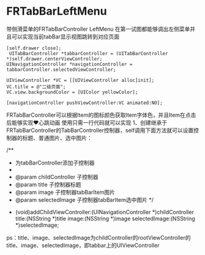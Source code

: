 # FRTabBarLeftMenu
带侧滑菜单的FRTabBarController  LeftMenu 
在第一试图都能够调出左侧菜单并且可以实现当前tabBar显示视图跳转到对应页面

    [self.drawer close];
     UITabBarController *tabbarController = (UITabBarController *)self.drawer.centerViewController;
    UINavigationController *navigationController = tabbarController.selectedViewController;
        
    UIViewController *VC = [[UIViewController alloc]init];
    VC.title = @"二级页面";
    VC.view.backgroundColor = [UIColor yellowColor];
        
    [navigationController pushViewController:VC animated:NO];        


FRTabBarController可以根据Item的图标颜色获取Item字体色，并且Item在点击后能够实现❤️心跳动画
使用只需一行代码就可以实现
1、创建继承于FRTabBarController的TabBarController控制器，self调用下面方法就可以设置控制器的标题、普通图片、选中图片：

/**
 *  为tabBarController添加子控制器
 *
 *  @param childController 子控制器
 *  @param title           子控制器标题
 *  @param image           子控制器tabBarItem图片
 *  @param selectedImage   子控制器tabBarItem选中图片
 */
- (void)addChildViewController:(UINavigationController *)childController title:(NSString *)title image:(NSString *)image selectedImage:(NSString *)selectedImage;

ps：title、image、selectedImage为childController的rootViewController的title、image、selectedImage，即tabbar上的UIViewController
